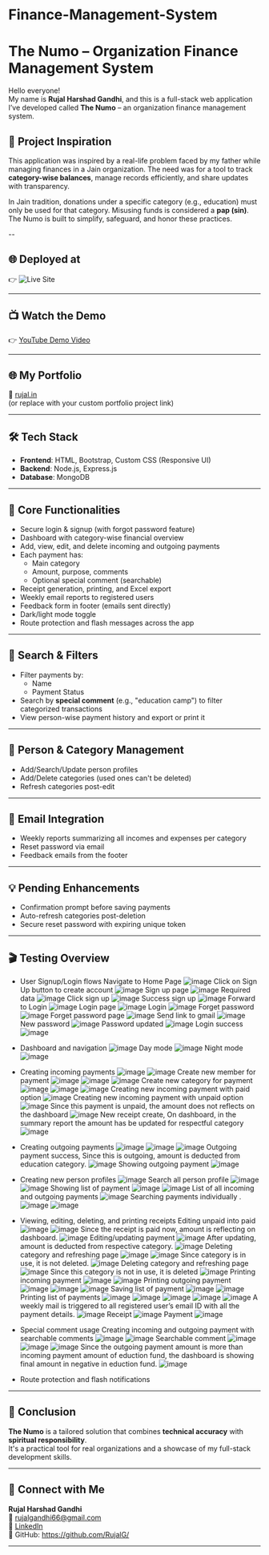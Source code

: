 # Finance-Management-System
# The Numo – Organization Finance Management System

Hello everyone!  
My name is **Rujal Harshad Gandhi**, and this is a full-stack web application I’ve developed called **The Numo** – an organization finance management system.

## 📌 Project Inspiration

This application was inspired by a real-life problem faced by my father while managing finances in a Jain organization. The need was for a tool to track **category-wise balances**, manage records efficiently, and share updates with transparency.

In Jain tradition, donations under a specific category (e.g., education) must only be used for that category. Misusing funds is considered a **pap (sin)**. The Numo is built to simplify, safeguard, and honor these practices.

--
## 🌐 Deployed at

👉 ![Live Site](https://thenumo.rujal.in)

---
## 📺 Watch the Demo

👉 [YouTube Demo Video](https://www.youtube.com/watch?v=qKvNvjwlvJY&t=12s)

---

## 🌐 My Portfolio

🔗 [rujal.in](https://www.rujal.in)  
(or replace with your custom portfolio project link)

---

## 🛠️ Tech Stack

- **Frontend**: HTML, Bootstrap, Custom CSS (Responsive UI)
- **Backend**: Node.js, Express.js
- **Database**: MongoDB

---

## 🔐 Core Functionalities

- Secure login & signup (with forgot password feature)
- Dashboard with category-wise financial overview
- Add, view, edit, and delete incoming and outgoing payments
- Each payment has:
  - Main category
  - Amount, purpose, comments
  - Optional special comment (searchable)
- Receipt generation, printing, and Excel export
- Weekly email reports to registered users
- Feedback form in footer (emails sent directly)
- Dark/light mode toggle
- Route protection and flash messages across the app

---

## 🔎 Search & Filters

- Filter payments by:
  - Name
  - Payment Status
- Search by **special comment** (e.g., "education camp") to filter categorized transactions
- View person-wise payment history and export or print it

---

## 👥 Person & Category Management

- Add/Search/Update person profiles
- Add/Delete categories (used ones can't be deleted)
- Refresh categories post-edit

---

## 📧 Email Integration

- Weekly reports summarizing all incomes and expenses per category
- Reset password via email
- Feedback emails from the footer

---

## 💡 Pending Enhancements

- Confirmation prompt before saving payments
- Auto-refresh categories post-deletion
- Secure reset password with expiring unique token

---

## 🎬 Testing Overview

- User Signup/Login flows
  Navigate to Home Page
  ![image](https://github.com/user-attachments/assets/4ce0e127-64e8-43f9-9122-1f02f6247cdf)
  Click on Sign Up button to create account
  ![image](https://github.com/user-attachments/assets/034e7940-20d4-4a05-b1cb-6c781f1528c9)
  Sign up page
  ![image](https://github.com/user-attachments/assets/c2fcc84a-f0d9-49e3-8389-6b639e28a9b1)
  Required data
  ![image](https://github.com/user-attachments/assets/0b0b9011-492e-4e21-9447-f955639ec3f0)
  Click sign up
  ![image](https://github.com/user-attachments/assets/0f8e1e7d-7b91-4cc6-b2af-295d93bc20cc)
  Success sign up
  ![image](https://github.com/user-attachments/assets/358478f3-6c9a-4303-a041-826d4d7bdfef)
  Forward to Login
  ![image](https://github.com/user-attachments/assets/bbca26d1-64a8-475e-af4e-409ca8efed51)
  Login page
  ![image](https://github.com/user-attachments/assets/f4682f3f-c22a-4047-813b-4f16943cc056)
  Login
  ![image](https://github.com/user-attachments/assets/9e0347e2-8793-431e-9143-a65634f01230)
  Forget password
  ![image](https://github.com/user-attachments/assets/2a42f68b-d085-4f44-8eb2-2d5c621fa5de)
  Forget password page
  ![image](https://github.com/user-attachments/assets/3071412b-e2f3-402f-b644-59063785fffc)
  Send link to gmail
  ![image](https://github.com/user-attachments/assets/f6188f4d-4d20-4adf-8947-1e252753bb41)
  New password
  ![image](https://github.com/user-attachments/assets/97ce95ac-7791-4d2c-806b-b984890ca029)
  Password updated
  ![image](https://github.com/user-attachments/assets/216f0e1c-5927-46d3-a3dc-996351163eed)
  Login success
  ![image](https://github.com/user-attachments/assets/5f67842f-ca93-40f7-81cc-eed2a9652ab7)

- Dashboard and navigation
  ![image](https://github.com/user-attachments/assets/91224f52-2b38-40a5-a06f-c5e3e56af16a)
  Day mode
  ![image](https://github.com/user-attachments/assets/f35e830c-f6ff-4420-99c3-e842aa67c296)
  Night mode
  ![image](https://github.com/user-attachments/assets/89a91e06-70d6-4685-bdcb-a76c75c2bf4e)

- Creating incoming payments
  ![image](https://github.com/user-attachments/assets/c1fc39d3-fb92-48fc-b0e8-7b9485378350)
  ![image](https://github.com/user-attachments/assets/2770951e-bb85-4d11-87e5-020a63e45a6c)
  Create new member for payment
  ![image](https://github.com/user-attachments/assets/37dbdf76-9d18-4208-98c5-c3b456b01924)
  ![image](https://github.com/user-attachments/assets/9a2feb9a-7d6d-4b2f-8c65-914b1eba5fc3)
  ![image](https://github.com/user-attachments/assets/fde89430-0d20-41f2-a5db-aef39419ff2a)
  Create new category for payment
  ![image](https://github.com/user-attachments/assets/ac3bcf2b-8fda-4814-9fc2-8c3f4fd29460)
  ![image](https://github.com/user-attachments/assets/dec87878-0b07-4bc7-a842-870e62503821)
  ![image](https://github.com/user-attachments/assets/b29637ac-de63-483e-adff-1e53eea7bf24)
  Creating new incoming payment with paid option
  ![image](https://github.com/user-attachments/assets/fa4f4762-822c-4584-a3c3-4b14447f4740)
  Creating new incoming payment with unpaid option
  ![image](https://github.com/user-attachments/assets/4e671bfc-9a57-4d84-a12c-fc6c9e4edd9e)
  Since this payment is unpaid, the amount does not reflects on the dashboard
  ![image](https://github.com/user-attachments/assets/29636a72-5521-4266-af86-7c2121a8459a)
  New receipt create,
  On dashboard, in the summary report the amount has be updated for respectful category
  ![image](https://github.com/user-attachments/assets/77164ac7-74f3-4fa2-8864-3b430683318d)

- Creating outgoing payments
  ![image](https://github.com/user-attachments/assets/3dce568f-4d82-4fdd-ac92-a01d7e7f531c)
  ![image](https://github.com/user-attachments/assets/f8123631-536b-4211-bdc0-afb7de0f1b21)
  ![image](https://github.com/user-attachments/assets/aa755b5e-03f7-4b6f-8cf6-5e92f6f0c90e)
  Outgoing payment success,
  Since this is outgoing, amount is deducted from education category.
  ![image](https://github.com/user-attachments/assets/e4e60aa6-f5ff-41e5-87bf-ef99118909d9)
  Showing outgoing payment
  ![image](https://github.com/user-attachments/assets/cd170f70-2864-4dcb-a1ac-946ca0862b69)
  
- Creating new person profiles
  ![image](https://github.com/user-attachments/assets/d479aa32-fa33-4068-a108-bfeff73b37e1)
  Search all person profile
  ![image](https://github.com/user-attachments/assets/56b4bc72-b154-402b-b14f-7b32676ac483)
  ![image](https://github.com/user-attachments/assets/144b5b46-f262-4f47-bb23-7d22768138f4)
  Showing list of payment
  ![image](https://github.com/user-attachments/assets/09aaaf5a-51ec-492e-aa93-416a413b8a2d)
  ![image](https://github.com/user-attachments/assets/c3909898-6899-4c2b-9967-9f81dca4d5b1)
  List of all incoming and outgoing payments
  ![image](https://github.com/user-attachments/assets/8bbbbbcd-5fc6-4f38-8176-62b547764f76)
  Searching payments individually .
  ![image](https://github.com/user-attachments/assets/358db65e-6e8d-4325-a281-87e553ec93a9)
  ![image](https://github.com/user-attachments/assets/42fb95f3-72a8-4922-834f-03f1a0df502d)
  
- Viewing, editing, deleting, and printing receipts
  Editing unpaid into paid
  ![image](https://github.com/user-attachments/assets/30f3f1da-0918-4b7f-a3a9-4904e482d64c)
  ![image](https://github.com/user-attachments/assets/a92edb24-b52c-45ba-b655-95bf89f7fd88)
  Since the receipt is paid now, amount is reflecting on dashboard.
  ![image](https://github.com/user-attachments/assets/30d7c7e3-2896-4dc4-b469-e25e08790d37)
  Editing/updating payment
  ![image](https://github.com/user-attachments/assets/cde113db-b525-44fa-bbb6-d5d20f470599)
  After updating, amount is deducted from respective category.
  ![image](https://github.com/user-attachments/assets/d14a5c9f-93a7-4e92-b2f2-7018d7f7522f)
  Deleting category and refreshing page
  ![image](https://github.com/user-attachments/assets/d8abf7a9-3ffc-444d-87d1-02dc58ba51fb)
  ![image](https://github.com/user-attachments/assets/539133ae-8919-499e-88b4-2784a8f6af0c)
  Since category is in use, it is not deleted.
  ![image](https://github.com/user-attachments/assets/21e5e330-c9f6-4220-8187-008141f66480)
  Deleting category and refreshing page
  ![image](https://github.com/user-attachments/assets/92c800b8-4763-4307-8c2c-6e429ec9c825)
  Since this category is not in use, it is deleted
  ![image](https://github.com/user-attachments/assets/ebe717f9-1034-48ab-bfe5-714e7d8ce92f)
  Printing incoming payment
  ![image](https://github.com/user-attachments/assets/f6514a8a-87fd-46ae-9ce5-f061e223238c)
  ![image](https://github.com/user-attachments/assets/adcf7a64-af43-4d3c-bec3-c910b60f0a78)
  Printing outgoing payment
  ![image](https://github.com/user-attachments/assets/63201ff2-0bbb-476f-ad6e-b73a6e19f585)
  ![image](https://github.com/user-attachments/assets/55e83e79-abf6-41b1-98e4-e304731f4a2d)
  ![image](https://github.com/user-attachments/assets/d4d14210-eb4d-4936-8ac9-759f67eb9681)
  Saving list of payment
  ![image](https://github.com/user-attachments/assets/8b6c5d65-7efe-4314-9a37-1b34c24397e2)
  ![image](https://github.com/user-attachments/assets/29aafed1-acd1-45b0-8074-1891ea926230)
  Printing list of payments
  ![image](https://github.com/user-attachments/assets/302d3050-7701-43d4-a0a8-c7268f21216d)
  ![image](https://github.com/user-attachments/assets/46df4928-9842-4d17-8551-db019b4a2305)
  ![image](https://github.com/user-attachments/assets/d046fe75-316a-4032-b1e0-d56249f741ef)
  ![image](https://github.com/user-attachments/assets/2d3e3913-d538-4e06-bd27-1e1e9fd89539)
  ![image](https://github.com/user-attachments/assets/3e62ca0e-9e35-4764-8e9e-179804e069fd)
  A weekly mail is triggered to all registered user’s email ID with all the payment details.
  ![image](https://github.com/user-attachments/assets/73d0508b-598d-4066-a5e1-3503e7aa98f0)
  Receipt
  ![image](https://github.com/user-attachments/assets/3455d7b3-60cb-4fa8-9afa-62c4dc943dd5)
  Payment
  ![image](https://github.com/user-attachments/assets/a99d06e3-1f36-439f-b9d9-240a736b05fe)
  
- Special comment usage
  Creating incoming and outgoing payment with searchable comments
  ![image](https://github.com/user-attachments/assets/f0a4b64d-ca89-427e-aee6-36fa7cfa5587)
  ![image](https://github.com/user-attachments/assets/03f1970b-0a1d-4c8a-b4f1-c160f3f2d415)
  Searchable comment
  ![image](https://github.com/user-attachments/assets/56491b0e-b34a-4e3a-95d7-569cae6855af)
  ![image](https://github.com/user-attachments/assets/a79c4b72-f69d-49c8-a324-60b1df0c21d5)
  ![image](https://github.com/user-attachments/assets/bcbc284d-e75b-4561-83ae-c8c958eec7f8)
  Since the outgoing payment amount is more than incoming payment amount of eduction fund,
  the dashboard is showing final amount in negative in eduction fund.
  ![image](https://github.com/user-attachments/assets/2e34775f-2fef-4509-8da2-7d219d427c80)
  
- Route protection and flash notifications

---

## 🚀 Conclusion

**The Numo** is a tailored solution that combines **technical accuracy** with **spiritual responsibility**.  
It's a practical tool for real organizations and a showcase of my full-stack development skills.

---


## 📇 Connect with Me

**Rujal Harshad Gandhi**  
📧 rujalgandhi66@gmail.com  
🔗 [LinkedIn](https://www.linkedin.com/in/rujal-gandhi)  
📁 GitHub: https://github.com/RujalG/

---


